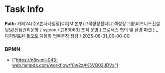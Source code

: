 # Task Info

**Path:** 카페24(주)\본사사업장\[CG]MI본부\고객성장센터\고객성장그룹\비즈니스컨설팅팀\전담관리운영 / syjeon / [283083] 조직 운영 ( 프로세스 협의 및 환경 마련 ) _ 디지털트윈 풀오토 자동화 업무분장 점검 / 2025-08-31_00-00-00

### BPMN
- ["https://n8n-mi-043-web.hanpda.com/workflow/f0w2zAK5VQ02JDVx"]

